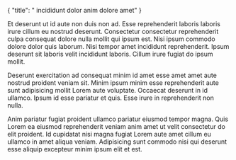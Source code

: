 {
  "title": " incididunt dolor anim dolore amet"
}

Et deserunt ut id aute non duis non ad. Esse reprehenderit laboris laboris irure cillum eu nostrud deserunt. Consectetur consectetur reprehenderit culpa consequat dolore nulla mollit qui ipsum est. Nisi ipsum commodo dolore dolor quis laborum. Nisi tempor amet incididunt reprehenderit. Ipsum deserunt sit laboris velit incididunt laboris. Cillum irure fugiat do ipsum mollit.

Deserunt exercitation ad consequat minim id amet esse amet amet aute nostrud proident veniam sit. Minim ipsum minim esse reprehenderit aute sunt adipisicing mollit Lorem aute voluptate. Occaecat deserunt in id ullamco. Ipsum id esse pariatur et quis. Esse irure in reprehenderit non nulla.

Anim pariatur fugiat proident ullamco pariatur eiusmod tempor magna. Quis Lorem ea eiusmod reprehenderit veniam anim amet ut velit consectetur do elit proident. Id cupidatat nisi magna fugiat Lorem aute amet cillum eu ullamco in amet aliqua veniam. Adipisicing sunt commodo nisi qui deserunt esse aliquip excepteur minim ipsum elit et est.